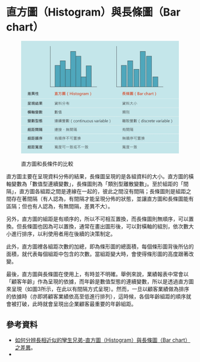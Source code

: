 # 直方圖（Histogram）與長條圖（Bar chart）

<figure><img src="../.gitbook/assets/image (21).png" alt=""><figcaption><p>直方圖和長條件的比較</p></figcaption></figure>

直方圖主要在呈現資料分佈的結果，長條圖呈現的是各組資料的大小。直方圖的橫軸變數為「數值型連續變數」，長條圖則為「類別型離散變數」。至於組距的「間隔」，直方圖各組距之間是連線在一起的，彼此之間沒有間隔；長條圖則是組距之間存在著間隔（有人認為，有間隔才能呈現分佈的狀態，並讓直方圖和長條圖能有區隔；但也有人認為，有無間隔，差異不大）。

另外，直方圖的組距是有順序的，所以不可相互置換，而長條圖則無順序，可以置換。但長條圖也因為可以置換，通常在畫出圖形後，可以對橫軸的組別，依次數大小進行排序，以利使用者用在後續的決策制定。

此外，直方圖裡各組距次數的加總，即為條形圖的總面積，每個條形圖背後所佔的面積，就代表每個組距中包含的次數。當組距變大時，會使得條形圖的高度跟著改變。

最後，直方圖與長條圖在使用上，有時並不明確。舉例來說，業績報表中常會以「顧客年齡」作為呈現的依據，而年齡是數值型態的連續變數，所以是透過直方圖來呈現（如圖3所示，在此以有間隔方式呈現）。然而，一旦以顧客業績做為排序的依據時（亦即將顧客業績依高至低進行排列），這時候，各個年齡組距的順序就會被打破，此時就會呈現出企業顧客最重要的年齡組距。

## 參考資料

* [如何分辨長相近似的孿生兄弟-直方圖（Histogram）與長條圖（Bar chart）之差異](https://medium.com/marketingdatascience/%E5%A6%82%E4%BD%95%E5%88%86%E8%BE%A8%E9%95%B7%E7%9B%B8%E8%BF%91%E4%BC%BC%E7%9A%84%E5%AD%BF%E7%94%9F%E5%85%84%E5%BC%9F-%E7%9B%B4%E6%96%B9%E5%9C%96-histogram-%E8%88%87%E9%95%B7%E6%A2%9D%E5%9C%96-bar-chart-%E4%B9%8B%E5%B7%AE%E7%95%B0-154602ac0ba6)。
*
